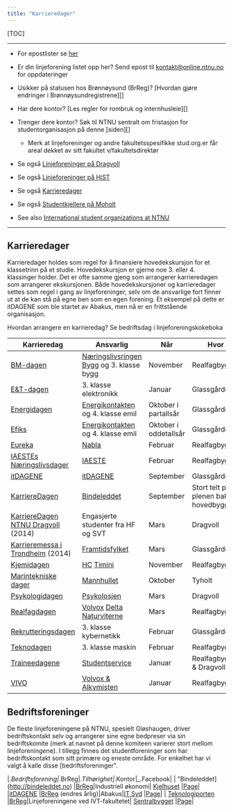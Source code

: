 ```yaml
---
title: "Karrieredager"
---
```


[TOC]

---

-   For epostlister se [her](https://online.ntnu.no/resourcecenter/mailinglists)
-   Er din linjeforening listet opp her? Send epost til
    kontakt@online.ntnu.no for oppdateringer
-   Usikker på statusen hos Brønnøysund (BrReg)? [Hvordan gjøre
    endringer i Brønnøysundregistrene][]
-   Har dere kontor? [Les regler for rombruk og internhusleie][]
-   Trenger dere kontor? Søk til NTNU sentralt om fristasjon for
    studentorganisasjon på denne [siden][]
    -   Merk at linjeforeninger og andre fakultetsspesifikke stud.org.er
        får areal dekket av sitt fakultet v/fakultetsdirektør

-   Se også [Linjeforeninger på Dragvoll](/wiki/online/info/sosialt-og-okonomisk/linjeforeninger/dragvoll)
-   Se også [Linjeforeninger på HiST](/wiki/online/info/sosialt-og-okonomisk/linjeforeninger/hist)
-   Se også [Karrieredager](/wiki/online/info/sosialt-og-okonomisk/linjeforeninger/karrieredager)
-   Se også [Studentkjellere på Moholt](/wiki/online/info/sosialt-og-okonomisk/linjeforeninger/studentkjellere)
-   See also [International student organizations at NTNU](/wiki/online/info/sosialt-og-okonomisk/linjeforeninger/internasjonalorg)

---

## Karrieredager

Karrieredager holdes som regel for å finansiere hovedekskursjon for et klassetrinn på et studie. Hovedekskursjon er gjerne noe 3. eller 4. klassinger holder. Det er ofte samme gjeng som arrangerer karrieredagen som arrangerer ekskursjonen. Både hovedekskursjoner og karrieredager settes som regel i gang av linjeforeninger, selv om de ansvarlige fort finner ut at de kan stå på egne ben som en egen forening. Et eksempel på dette er itDAGENE som ble startet av Abakus, men nå er en frittstående organisasjon. 

Hvordan arrangere en karrieredag? Se bedriftsdag i linjeforeningskokeboka

|Karrieredag|Ansvarlig|Når|Hvor|Facebook|
|---|---|---|---|---|
| [BM-dagen](http://www.bmdagen.no/) | [Næringslivsringen Bygg](http://www.bygg.ntnu.no/naringslivsringen/) og 3. klasse bygg | November | Realfagbygget | [Page](http://fb.com/BMdagen) |
| [E&T-dagen](http://www.etdagen.no/) | 3. klasse elektronikk | Januar | Glassgården | [Page](http://fb.com/etdagen) |
| [Energidagen](http://energikontakten.elkraft.ntnu.no/index.php?page=Energidagen) | [Energikontakten](http://energikontakten.elkraft.ntnu.no/) og 4. klasse emil | Oktober i partallsår | Glassgården | |
| [Efiks](http://efiks.no/) | [Energikontakten](http://energikontakten.elkraft.ntnu.no/) og 4. klasse emil | Oktober i oddetallsår | Glassgården | |
| [Eureka](http://www.nabla.ntnu.no/events/events.php?mode=show&id=321) | [Nabla](http://nabla.no) | Februar | Realfagbygget | |
| [IAESTEs Næringslivsdager](http://www.iaeste.no/nyweb/modules/content/index.php?id=93) | [IAESTE](http://iaeste.no) | Februar | Realfagbygget | [Page](http://fb.com/INTrondheim) |
| [itDAGENE](http://itdagene.no) | [itDAGENE](http://itdagene.no) | September | Glassgården | [Page](http://fb.com/itDAGENE) |
| [KarriereDagen](http://www.kdntnu.no) | [Bindeleddet](http://bindeleddet.no) | September | Stort telt på plenen bak hovedbygget | [Page](http://fb.com/kdntnu) |
| [KarriereDagen NTNU Dragvoll](http://www.knd14.no/) (2014) | Engasjerte studenter fra HF og SVT | Mars | Dragvoll | [Page](http://fb.com/KarrieredagenNTNUDragvoll) |
| [Karrieremessa i Trondheim](http://framtidsfylket.no/for-arbeidsgjevar/karrieremesser-2014/karriemesse-trondheim-2014/) (2014) | [Framtidsfylket](http://framtidsfylket.no/) | Mars | Glassgården | |
| [Kjemidagen](http://www.kjemidagen.no/) | [HC](http://www.hc.ntnu.no,) [Timini](https://www.timini.no/) | November | Realfagbygget | [Page](http://fb.com/Kjemidagen) |
| [Marintekniske dager](http://mannhullet.no/index.php/mtd.html) | [Mannhullet](http://mannhullet.no/) | Oktober | Tyholt | |
| [Psykologidagen](http://psykolosjen.no/) | [Psykolosjen](http://psykolosjen.no/) | Mars | Dragvoll | [Page](http://fb.com/pages/Psykologidagen/274020162748907) |
| [Realfagdagen](http://realfagdagen.no/) | [Volvox](http://www.volvox.no,) [Delta](http://org.ntnu.no/delta,) [Naturviterne](http://naturviterne.no) | Mars | Realfagbygget | |
| [Rekrutteringsdagen](http://www.rekrutteringsdagen.no/¨)| 3. klasse kybernetikk | Februar | Glassgården | [Page](http://fb.com/pages/Rekrutteringsdagen/158466262823) |
| [Teknodagen](http://smorekoppen.no/teknodagen/) | 3. klasse maskin | Februar |  Realfagbygget | [Page](http://fb.com/teknodagen) |
| [Traineedagene](http://www.ntnu.no/adm/sss/traineedagene) | [Studentservice](http://ntnu.no/adm/sss) | Januar | Realfagbygget & Dragvoll | |
| [VIVO](http://fb.com/VIVOkarrieredag) | [Volvox & Alkymisten](http://volvox.no) | Januar | Realfagbygget | [Page](http://fb.com/VIVOkarrieredag) |

## Bedriftsforeninger

De fleste linjeforeningene på NTNU, spesielt Gløshaugen, driver bedriftskontakt selv og arrangerer sine egne bedpreser via sin bedriftskomite (merk at navnet på denne komiteen varierer stort mellom linjeforeningene). I tillegg finnes det studentforeninger som har bedriftskontakt som sitt primære og eneste område. For enkelhet har vi valgt å kalle disse [bedriftsforeninger".

|_.Bedriftsforening|_.BrReg|_.Tilhørighet|_.Kontor|_.Facebook|
| "Bindeleddet](http://bindeleddet.no) |[BrReg](http://w2.brreg.no/enhet/sok/detalj.jsp?orgnr=984416628)|Industriell økonomi| [Kjelhuset](http://app.campusguiden.no/#&command=search&find=537&nid=6693&lon=10.40279283699&lat=63.41860091931&fromZ=0) |[Page](http://fb.com/bindeleddet.ntnu)|
|[itDAGENE](http://itdagene.no/) |[BrReg](http://w2.brreg.no/enhet/sok/detalj.jsp?orgnr=998933242) (endres årlig)|Abakus|[IT Syd](https://app.campusguiden.no/#&v=1&dest=37054&desttype=poi) |[Page](http://fb.com/itDAGENE)|
| [Teknologiporten](http://teknologiporten.no) |[BrReg](http://w2.brreg.no/enhet/sok/detalj.jsp?orgnr=988810703)|Linjeforeningene ved IVT-fakultetet| [Sentralbygget](http://app.campusguiden.no/#&command=search&find=220B&nid=5170&lon=10.40279283699&lat=63.41860091931&fromZ=0) |[Page](http://fb.com/Teknologiporten)|